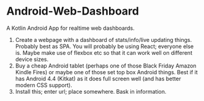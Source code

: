 # Android-Web-Dashboard

A Kotlin Android App for realtime web dashboards.

1. Create a webpage with a dashboard of stats/info/live updating things. Probably best as SPA. You will probably be using React; everyone else is. Maybe make use of flexbox etc so that it can work well on different device sizes.
2. Buy a cheap Android tablet (perhaps one of those Black Friday Amazon Kindle Fires) or maybe one of those set top box Android things. Best if it has Android 4.4 (Kitkat) as it does full screen well (and has better modern CSS support).
3. Install this; enter url; place somewhere. Bask in information.

